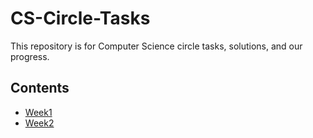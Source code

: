 # **CS-Circle-Tasks**
This repository is for Computer Science circle tasks, solutions, and our progress.

## **Contents**
- [Week1](Weeks/Week1.md)
- [Week2](Weeks/Week2.md)